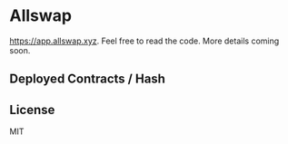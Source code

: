 # Allswap

https://app.allswap.xyz. Feel free to read the code. More details coming soon.

## Deployed Contracts / Hash

## License
 MIT
